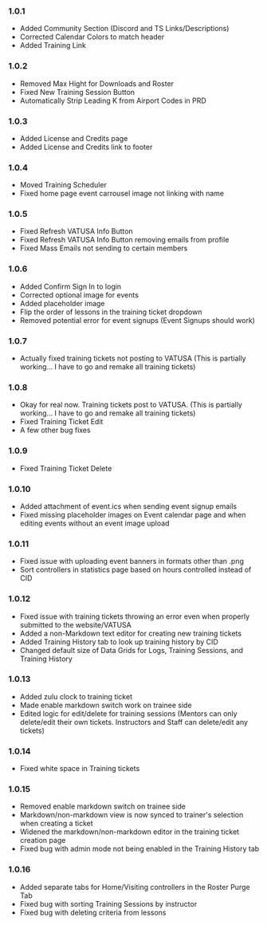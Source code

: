 ### 1.0.1
- Added Community Section (Discord and TS Links/Descriptions)
- Corrected Calendar Colors to match header
- Added Training Link

### 1.0.2
- Removed Max Hight for Downloads and Roster
- Fixed New Training Session Button
- Automatically Strip Leading K from Airport Codes in PRD

### 1.0.3
- Added License and Credits page
- Added License and Credits link to footer

### 1.0.4
- Moved Training Scheduler
- Fixed home page event carrousel image not linking with name

### 1.0.5
- Fixed Refresh VATUSA Info Button
- Fixed Refresh VATUSA Info Button removing emails from profile
- Fixed Mass Emails not sending to certain members

### 1.0.6
- Added Confirm Sign In to login
- Corrected optional image for events
- Added placeholder image
- Flip the order of lessons in the training ticket dropdown
- Removed potential error for event signups (Event Signups should work)

### 1.0.7
- Actually fixed training tickets not posting to VATUSA (This is partially working... I have to go and remake all training tickets)

### 1.0.8
- Okay for real now. Training tickets post to VATUSA.  (This is partially working... I have to go and remake all training tickets)
- Fixed Training Ticket Edit
- A few other bug fixes

### 1.0.9
- Fixed Training Ticket Delete

### 1.0.10
- Added attachment of event.ics when sending event signup emails
- Fixed missing placeholder images on Event calendar page and when editing events without an event image upload

### 1.0.11
- Fixed issue with uploading event banners in formats other than .png
- Sort controllers in statistics page based on hours controlled instead of CID

### 1.0.12
- Fixed issue with training tickets throwing an error even when properly submitted to the website/VATUSA
- Added a non-Markdown text editor for creating new training tickets
- Added Training History tab to look up training history by CID
- Changed default size of Data Grids for Logs, Training Sessions, and Training History

### 1.0.13
- Added zulu clock to training ticket
- Made enable markdown switch work on trainee side
- Edited logic for edit/delete for training sessions (Mentors can only delete/edit their own tickets. Instructors and Staff can delete/edit any tickets)

### 1.0.14
- Fixed white space in Training tickets

### 1.0.15
- Removed enable markdown switch on trainee side 
- Markdown/non-markdown view is now synced to trainer's selection when creating a ticket
- Widened the markdown/non-markdown editor in the training ticket creation page
- Fixed bug with admin mode not being enabled in the Training History tab

### 1.0.16
- Added separate tabs for Home/Visiting controllers in the Roster Purge Tab
- Fixed bug with sorting Training Sessions by instructor
- Fixed bug with deleting criteria from lessons